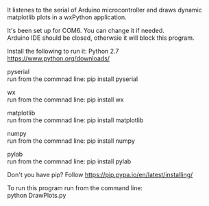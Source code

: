 It listenes to the serial of Arduino microcontroller and draws dynamic matplotlib plots in a wxPython application.  

It's been set up for COM6. You can change it if needed.  
Arduino IDE should be closed, otherwsie it will block this program.  

Install the following to run it:
Python 2.7         
https://www.python.org/downloads/      

pyserial             
run from the commnad line: pip install pyserial    
  
wx                   
run from the commnad line: pip install wx    
  
matplotlib         
run from the commnad line: pip install matplotlib    

numpy               
run from the commnad line: pip install numpy   

pylab               
run from the commnad line: pip install pylab    
  
Don't you have pip? Follow https://pip.pypa.io/en/latest/installing/  

To run this program run from the command line:  
python DrawPlots.py  
